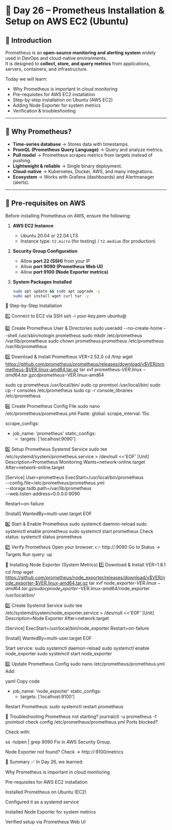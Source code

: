 # 🚀 Day 26 – Prometheus Installation & Setup on AWS EC2 (Ubuntu)

## 📌 Introduction

Prometheus is an **open-source monitoring and alerting system** widely used in DevOps and cloud-native environments.  
It is designed to **collect, store, and query metrics** from applications, servers, containers, and infrastructure.

Today we will learn:

- Why Prometheus is important in cloud monitoring  
- Pre-requisites for AWS EC2 installation  
- Step-by-step installation on Ubuntu (AWS EC2)  
- Adding Node Exporter for system metrics  
- Verification & troubleshooting  

---

## 🔹 Why Prometheus?

- **Time-series database** → Stores data with timestamps.  
- **PromQL (Prometheus Query Language)** → Query and analyze metrics.  
- **Pull model** → Prometheus scrapes metrics from targets instead of pushing.  
- **Lightweight & reliable** → Single binary deployment.  
- **Cloud-native** → Kubernetes, Docker, AWS, and many integrations.  
- **Ecosystem** → Works with Grafana (dashboards) and Alertmanager (alerts).  

---

## 🔹 Pre-requisites on AWS
Before installing Prometheus on AWS, ensure the following:

1. **AWS EC2 Instance**  
   - Ubuntu 20.04 or 22.04 LTS  
   - Instance type: `t2.micro` (for testing) / `t2.medium` (for production)  

2. **Security Group Configuration**  
   - Allow **port 22 (SSH)** from your IP  
   - Allow **port 9090 (Prometheus Web UI)**  
   - Allow **port 9100 (Node Exporter metrics)**  

3. **System Packages Installed**  
   ```bash
   sudo apt update && sudo apt upgrade -y
   sudo apt install wget curl tar -y
🔹 Step-by-Step Installation

1️⃣ Connect to EC2 via SSH
ssh -i your-key.pem ubuntu@<EC2-Public-IP>

2️⃣ Create Prometheus User & Directories
sudo useradd --no-create-home --shell /usr/sbin/nologin prometheus
sudo mkdir /etc/prometheus /var/lib/prometheus
sudo chown prometheus:prometheus /etc/prometheus /var/lib/prometheus

3️⃣ Download & Install Prometheus
VER=2.52.0
cd /tmp
wget https://github.com/prometheus/prometheus/releases/download/v$VER/prometheus-$VER.linux-amd64.tar.gz
tar xvf prometheus-$VER.linux-amd64.tar.gz
cd prometheus-$VER.linux-amd64

sudo cp prometheus /usr/local/bin/
sudo cp promtool /usr/local/bin/
sudo cp -r consoles /etc/prometheus
sudo cp -r console_libraries /etc/prometheus

4️⃣ Create Prometheus Config File
sudo nano /etc/prometheus/prometheus.yml
Paste:
global:
  scrape_interval: 15s

scrape_configs:
  - job_name: 'prometheus'
    static_configs:
      - targets: ['localhost:9090']

5️⃣ Setup Prometheus Systemd Service
sudo tee /etc/systemd/system/prometheus.service > /dev/null <<'EOF'
[Unit]
Description=Prometheus Monitoring
Wants=network-online.target
After=network-online.target

[Service]
User=prometheus
ExecStart=/usr/local/bin/prometheus \
  --config.file=/etc/prometheus/prometheus.yml \
  --storage.tsdb.path=/var/lib/prometheus \
  --web.listen-address=0.0.0.0:9090

Restart=on-failure

[Install]
WantedBy=multi-user.target
EOF

6️⃣ Start & Enable Prometheus
sudo systemctl daemon-reload
sudo systemctl enable prometheus
sudo systemctl start prometheus
Check status:
systemctl status prometheus

7️⃣ Verify Prometheus
Open your browser:
👉 http://<EC2-Public-IP>:9090
Go to Status → Targets
Run query:
up

🔹 Installing Node Exporter (System Metrics)
1️⃣ Download & Install
VER=1.8.1
cd /tmp
wget https://github.com/prometheus/node_exporter/releases/download/v$VER/node_exporter-$VER.linux-amd64.tar.gz
tar xvf node_exporter-$VER.linux-amd64.tar.gz
sudo cp node_exporter-$VER.linux-amd64/node_exporter /usr/local/bin/

2️⃣ Create Systemd Service
sudo tee /etc/systemd/system/node_exporter.service > /dev/null <<'EOF'
[Unit]
Description=Node Exporter
After=network.target

[Service]
ExecStart=/usr/local/bin/node_exporter
Restart=on-failure

[Install]
WantedBy=multi-user.target
EOF

Start service:
sudo systemctl daemon-reload
sudo systemctl enable node_exporter
sudo systemctl start node_exporter

3️⃣ Update Prometheus Config
sudo nano /etc/prometheus/prometheus.yml
Add:

yaml
Copy code
  - job_name: 'node_exporter'
    static_configs:
      - targets: ['localhost:9100']

Restart Prometheus:
sudo systemctl restart prometheus

🔹 Troubleshooting
Prometheus not starting?
journalctl -u prometheus -f
promtool check config /etc/prometheus/prometheus.yml
Ports blocked?

Check with:

ss -tulpen | grep 9090
Fix in AWS Security Group.

Node Exporter not found?
Check → http://<EC2-Public-IP>:9100/metrics

📌 Summary
✅ In Day 26, we learned:

Why Prometheus is important in cloud monitoring

Pre-requisites for AWS EC2 installation

Installed Prometheus on Ubuntu (EC2)

Configured it as a systemd service

Installed Node Exporter for system metrics

Verified setup via Prometheus Web UI

